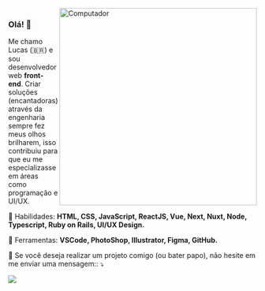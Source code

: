<img src="https://raw.githubusercontent.com/MicaelliMedeiros/micaellimedeiros/master/image/computer-illustration.png" min-width="400px" max-width="400px" width="400px" align="right" alt="Computador">

<h3 align="left">Olá! 🤘</h3>

<p align="left">
  Me chamo Lucas (🇧🇷) e sou desenvolvedor web <strong>front-end</strong>. Criar soluções (encantadoras) através da engenharia sempre fez meus olhos brilharem, isso contribuiu para que eu me especializasse em áreas como programação e UI/UX.
</p>

<p align="left">
  🦄 Habilidades: <strong>HTML, CSS, JavaScript, ReactJS, Vue, Next, Nuxt, Node, Typescript, Ruby on Rails, UI/UX Design.</strong>
</p>

<p align="left">
  💼 Ferramentas: <strong>VSCode, PhotoShop, Illustrator, Figma, GitHub.</strong>
</p>

<p align="left">
  💌 Se você deseja realizar um projeto comigo (ou bater papo), não hesite em me enviar uma mensagem:: ⤵️
</p>

<p align="left">

  <a href="https://www.linkedin.com/in/lucsmac/" alt="Linkedin">
  <img src="https://img.shields.io/badge/-Linkedin-0e76a8?style=for-the-badge&logo=Linkedin&logoColor=white&link=https://www.linkedin.com/in/iuricode" /></a>

</p>
